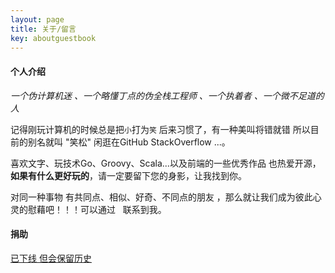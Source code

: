 ```yaml
---
layout: page
title: 关于/留言
key: aboutguestbook
---
```


#### 个人介绍 ####

*一个伪计算机迷 、一个略懂丁点的伪全栈工程师 、一个执着者 、一个微不足道的人*


 记得刚玩计算机的时候总是把`小`打为`笑` 后来习惯了，有一种美叫将错就错 所以目前的别名就叫 "笑松" 闲逛在GitHub StackOverflow ...。

  喜欢文字、玩技术Go、Groovy、Scala...以及前端的一些优秀作品 也热爱开源，
 **如果有什么更好玩的**，请一定要留下您的身影，让我找到你。 

 对同一种事物 有共同点、相似、好奇、不同点的朋友 ，那么就让我们成为彼此心灵的慰藉吧！！！可以通过
	<a title="新浪微博" href="http://weibo.com/wbpeach" target="_blank"><i class="fa fa-weibo fa-lg" style="color:#16a095;"></i></a>
	<a title="github" href="https://github.com/cqweclick" target="_blank"><i class="fa fa-github fa-lg" style="color:#16a095;"></i></a>
	<a title="豆瓣" href="http://www.douban.com/people/hixs/"><i class="fa fa-twitter fa-lg" style="color:#16a095;"></i></a>
	<a title="给我写信吧" target="_blank" href="http://mail.qq.com/cgi-bin/qm_share?t=qm_mailme&email=eUBOSUFITEBNSTkICFcaFhQ" style="text-decoration:none;">&nbsp;<i class="fa fa-envelope-o fa-lg" style="color:#16a095;"></i></a>
联系到我。

#### 捐助 ####

<a href='javascript:var tmpgx=$("#about-gongxian-panel");if(tmpgx.css("display")=="none"){tmpgx.show()}else{tmpgx.hide()}'>已下线 但会保留历史</a>

<div id="about-gongxian-panel" style="display:none;"> 

如果你认为该站点的存在是具有意义的、也可以鼓励一下偶噢。 当然这完全是一句玩笑、玩笑懂么?

<style type="text/css">.jz-panel{width:100%}.jz-ul{list-style:none;margin:0px;}.jz-ul li{float:left;}.jz-ul li .imgpanel{margin:0;}.jz-ul li .imgpaneltitle{text-align: center;margin:0;}</style>
<div class="jz-panel"><ul class="jz-ul"><li><div class="imgpanel"><img src="{{site.staticUrl1}}/payres/alipay.png"/></div><div class="imgpaneltitle">支付宝</div><li>
	<li><div class="imgpanel"><img src="{{site.staticUrl1}}/payres/weixinpay.png"/></div><div class="imgpaneltitle">微信</div><li></ul><div style="clear:both;"></div>
</div>

 **捐赠列表**

| 名称           | 金额           | 时间  |
| ------------- |:-------------:| -----:|
| 阿里北方的夏天  | ￥10      |      2015/6/23     |

表示深深的感谢。
</div>

<!--定义留言填写板-->
<style type="text/css">.ds-sync{display:none !important;}</style>
<div class="ds-thread" data-order="desc" data-thread-key="{{ page.url }}" data-title="{{page.title}}" data-url="{{ site.production_url }}{{ page.url }}"></div>
<script type="text/javascript">
var duoshuoQuery = {short_name:"atpeach"};
	(function() {
		var ds = document.createElement('script');
		ds.type = 'text/javascript';ds.async = true;
		ds.src = (document.location.protocol == 'https:' ? 'https:' : 'http:') + '//static.duoshuo.com/embed.js';
		ds.charset = 'UTF-8';
		(document.getElementsByTagName('head')[0]
		 || document.getElementsByTagName('body')[0]).appendChild(ds);
	})();
	</script>

